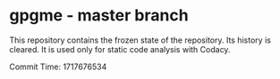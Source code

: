 # gpgme - master branch

This repository contains the frozen state of the repository.
Its history is cleared. It is used only for static code
analysis with Codacy.

Commit Time: 1717676534
